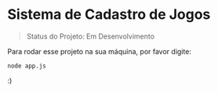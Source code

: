 # Sistema de Cadastro de Jogos

> Status do Projeto: Em Desenvolvimento

Para rodar esse projeto na sua máquina, por favor digite: 

```
node app.js
```
:)
